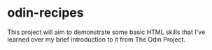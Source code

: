 # odin-recipes
This project will aim to demonstrate some basic HTML skills that I've learned over my brief introduction to it from The Odin Project.
